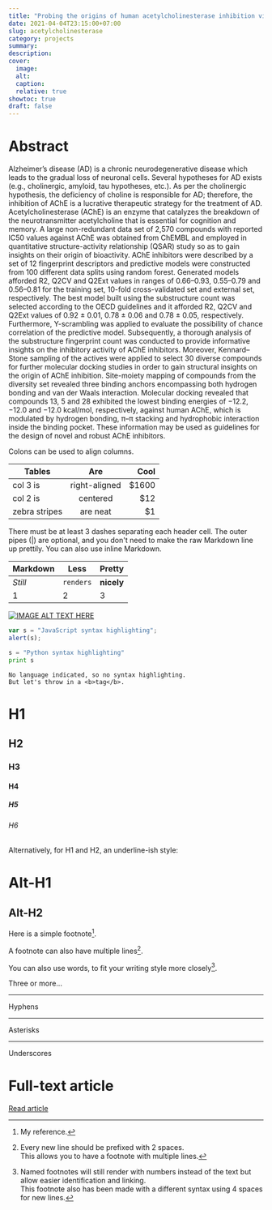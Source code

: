 ```yaml
---
title: "Probing the origins of human acetylcholinesterase inhibition via QSAR modeling and molecular docking"
date: 2021-04-04T23:15:00+07:00
slug: acetylcholinesterase
category: projects
summary:
description:
cover:
  image:
  alt:
  caption:
  relative: true
showtoc: true
draft: false
---
```


# Abstract

Alzheimer’s disease (AD) is a chronic neurodegenerative disease which leads to the gradual loss of neuronal cells. Several hypotheses for AD exists (e.g., cholinergic, amyloid, tau hypotheses, etc.). As per the cholinergic hypothesis, the deficiency of choline is responsible for AD; therefore, the inhibition of AChE is a lucrative therapeutic strategy for the treatment of AD. Acetylcholinesterase (AChE) is an enzyme that catalyzes the breakdown of the neurotransmitter acetylcholine that is essential for cognition and memory. A large non-redundant data set of 2,570 compounds with reported IC50 values against AChE was obtained from ChEMBL and employed in quantitative structure-activity relationship (QSAR) study so as to gain insights on their origin of bioactivity. AChE inhibitors were described by a set of 12 fingerprint descriptors and predictive models were constructed from 100 different data splits using random forest. Generated models afforded R2, Q2CV and Q2Ext values in ranges of 0.66–0.93, 0.55–0.79 and 0.56–0.81 for the training set, 10-fold cross-validated set and external set, respectively. The best model built using the substructure count was selected according to the OECD guidelines and it afforded R2, Q2CV and Q2Ext values of 0.92 ± 0.01, 0.78 ± 0.06 and 0.78 ± 0.05, respectively. Furthermore, Y-scrambling was applied to evaluate the possibility of chance correlation of the predictive model. Subsequently, a thorough analysis of the substructure fingerprint count was conducted to provide informative insights on the inhibitory activity of AChE inhibitors. Moreover, Kennard–Stone sampling of the actives were applied to select 30 diverse compounds for further molecular docking studies in order to gain structural insights on the origin of AChE inhibition. Site-moiety mapping of compounds from the diversity set revealed three binding anchors encompassing both hydrogen bonding and van der Waals interaction. Molecular docking revealed that compounds 13, 5 and 28 exhibited the lowest binding energies of −12.2, −12.0 and −12.0 kcal/mol, respectively, against human AChE, which is modulated by hydrogen bonding, π–π stacking and hydrophobic interaction inside the binding pocket. These information may be used as guidelines for the design of novel and robust AChE inhibitors.

Colons can be used to align columns.

| Tables        | Are           | Cool  |
| ------------- |:-------------:| -----:|
| col 3 is      | right-aligned | $1600 |
| col 2 is      | centered      |   $12 |
| zebra stripes | are neat      |    $1 |

There must be at least 3 dashes separating each header cell.
The outer pipes (|) are optional, and you don't need to make the 
raw Markdown line up prettily. You can also use inline Markdown.

Markdown | Less | Pretty
--- | --- | ---
*Still* | `renders` | **nicely**
1 | 2 | 3

[![IMAGE ALT TEXT HERE](http://img.youtube.com/vi/NjNOGm3sCOQ/0.jpg)](http://www.youtube.com/watch?v=NjNOGm3sCOQ)


```javascript
var s = "JavaScript syntax highlighting";
alert(s);
```
 
```python
s = "Python syntax highlighting"
print s
```
 
```
No language indicated, so no syntax highlighting. 
But let's throw in a <b>tag</b>.
```

# H1
## H2
### H3
#### H4
##### H5
###### H6

Alternatively, for H1 and H2, an underline-ish style:

Alt-H1
======

Alt-H2
------

Here is a simple footnote[^1].

A footnote can also have multiple lines[^2].  

You can also use words, to fit your writing style more closely[^note].

[^1]: My reference.
[^2]: Every new line should be prefixed with 2 spaces.  
  This allows you to have a footnote with multiple lines.
[^note]:
    Named footnotes will still render with numbers instead of the text but allow easier identification and linking.  
    This footnote also has been made with a different syntax using 4 spaces for new lines.


Three or more...

---

Hyphens

***

Asterisks

___

Underscores

# Full-text article
[Read article](https://peerj.com/articles/2322/)
